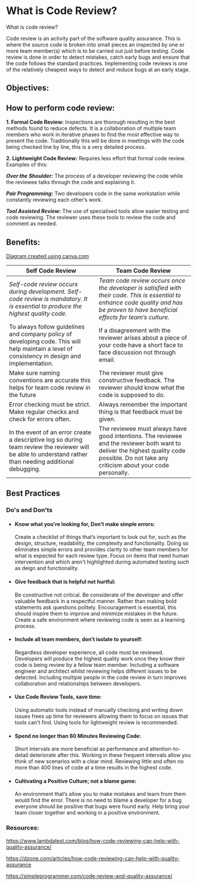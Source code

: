 # What is Code Review? 

What is code review? 

Code review is an activity part of the software quality assurance. This is where the source code is broken into small pieces an inspected by one or more team member(s) which is to be carried out just before testing. Code review is done in order to detect mistakes, catch early bugs and ensure that the code follows the standard practices. Implementing code reviews is one of the relatively cheapest ways to detect and reduce bugs at an early stage. 


## Objectives:

## How to perform code review:  

 **1. Formal Code Review:**  Inspections are thorough resulting in the best methods found to reduce defects. It is a collaboration of multiple team members who work in iterative phases to find the most effective way to present the code. Traditionally this will be done in meetings with the code being checked line by line, this is a very detailed process. 

 

 **2. Lightweight Code Review:**  Requires less effort that formal code review. Examples of this: 

  **_Over the Shoulder:_**  The process of a developer reviewing the code while the reviewee talks through the code and explaining it.  

  **_Pair Programming:_** Two developers code in the same workstation while constantly reviewing each other’s work. 

  **_Tool Assisted Review:_** The use of specialised tools allow easier testing and code reviewing. The reviewer uses these tools to review the code and comment as needed. 

## Benefits:

[Diagram created using canva.com](https://www.canva.com/search/templates?q=Cycle%20Diagram&category=tADWs0Cq50o&doctype=TACQ-lCLuV8&designSpec=djE6dEFEV3MwQ3E1MG86Z2xvYmFsLXByZXNlbnRhdGlvbg%3D%3D&width=1024&height=768)




**Self Code Review** |**Team Code Review**
------------ | -------------
  *Self-code review occurs during development. Self-code review is mandatory. It is essential to produce the highest quality code.* | *Team code review occurs once the developer is satisfied with their code. This is essential to enhance code quality and has be proven to have beneficial effects for team’s culture.*
To always follow guidelines and company policy of developing code. This will help maintain a level of consistency in design and implementation.| If a disagreement with the reviewer arises about a piece of your code have a short face to face discussion not through email. 
 Make sure naming conventions are accurate this helps for team code review in the future    | The reviewer must give constructive feedback. The reviewer should know what the code is supposed to do. 
Error checking must be strict. Make regular checks and check for errors often.     | Always remember the important thing is that feedback must be given.
In the event of an error create a descriptive log so during team review the reviewer will be able to understand rather than needing additional debugging. | The reviewee must always have good intentions.  The reviewee and the reviewer both want to deliver the highest quality code possible. Do not take any criticism about your code personally. 

## Best Practices

### Do's and Don'ts

- #### Know what you're looking for, Don’t make simple errors:  

    Create a checklist of things that’s important to look out for, such as the design, structure, readability, the complexity and functionality. Doing so eliminates simple errors and provides clarity to other team members for what is expected for each review type. Focus on items that need human intervention and which aren't highlighted during automated testing such as deign and functionality.  

-  #### Give feedback that is helpful not hurtful: 

    Be constructive not critical. Be considerate of the developer and offer valuable feedback in a respectful manner. Rather than making bold statements ask questions politely. Encouragement is essential, this should inspire them to improve and minimize mistakes in the future. Create a safe environment where reviewing code is seen as a learning process.  
 

- #### Include all team members, don’t isolate to yourself:  

    Regardless developer experience, all code must be reviewed. Developers will produce the highest quality work once they know their code is being review by a fellow team member. Including a software engineer and architect whilst reviewing helps different issues to be detected.  Including multiple people in the code review in turn improves collaboration and relationships between developers. 

- #### Use Code Review Tools, save time: 
  Using automatic tools instead of manually checking and writing down issues frees up time for reviewers allowing them to focus on issues that tools can't find.  Using tools for lightweight review is recommended. 
 

- #### Spend no longer than 60 Minutes Reviewing Code: 
  Short intervals are more beneficial as performance and attention-to-detail deteriorate after this. Working in these frequent intervals allow you think of new scenarios with a clear mind.  Reviewing little and often no more than 400 lines of code at a time results in the highest code. 
 

- #### Cultivating a Positive Culture;  not a blame game:  
  An environment that’s allow you to make mistakes and learn from them would find the error. There is no need to blame a developer for a bug everyone should be positive that bugs were found early. Help bring your team closer together and working in a positive environment. 
 
 


### Resources: 

https://www.lambdatest.com/blog/how-code-reviewing-can-help-with-quality-assurance/

https://dzone.com/articles/how-code-reviewing-can-help-with-quality-assurance 

https://simpleprogrammer.com/code-review-and-quality-assurance/ 





